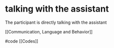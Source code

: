 # talking with the assistant
The participant is directly talking with the assistant

[[Communication, Language and Behavior]]

#code [[Codes]]